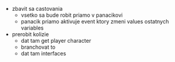- zbavit sa castovania
  - vsetko sa bude robit priamo v panacikovi
  - panacik priamo aktivuje event ktory zmeni values ostatnych variables
- prerobit kolizie
  - dat tam get player character
  - branchovat to
  - dat tam interfaces